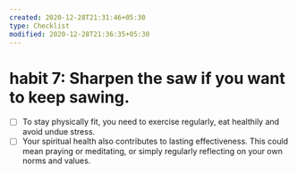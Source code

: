 ```yaml
---
created: 2020-12-28T21:31:46+05:30
type: Checklist
modified: 2020-12-28T21:36:35+05:30
---
```


# habit 7: Sharpen the saw if you want to keep sawing.

- [ ] To stay physically fit, you need to exercise regularly, eat healthily and avoid undue stress.
- [ ] Your spiritual health also contributes to lasting effectiveness. This could mean praying or meditating, or simply regularly reflecting on your own norms and values.